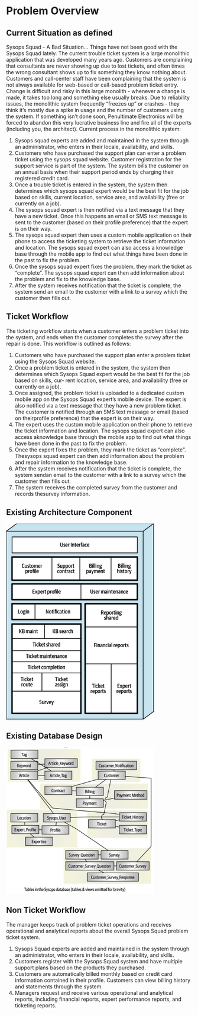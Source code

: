 # Problem Overview

## Current Situation as defined

Sysops Squad - A Bad Situation…
Things have not been good with the Sysops Squad lately. The current trouble ticket system is a large monolithic application that was developed many years
ago. Customers are complaining that consultants are never showing up due to lost tickets, and often times the wrong consultant shows up to fix something
they know nothing about. Customers and call-center staff have been complaining that the system is not always available for web-based or call-based problem
ticket entry. Change is difficult and risky in this large monolith - whenever a change is made, it takes too long and something else usually breaks. Due to
reliability issues, the monolithic system frequently “freezes up” or crashes - they think it’s mostly due a spike in usage and the number of customers using the
system. If something isn’t done soon, Penultimate Electronics will be forced to abandon this very lucrative business line and fire all of the experts (including
you, the architect).
Current process in the monolithic system:
1. Sysops squad experts are added and maintained in the system through an administrator, who enters in their locale, availability, and skills.
2. Customers who have purchased the support plan can enter a problem ticket using the sysops squad website. Customer registration for the support
service is part of the system. The system bills the customer on an annual basis when their support period ends by charging their registered credit card.
3. Once a trouble ticket is entered in the system, the system then determines which sysops squad expert would be the best fit for the job based on skills,
current location, service area, and availability (free or currently on a job).
4. The sysops squad expert is then notified via a text message that they have a new ticket. Once this happens an email or SMS text message is sent to the
customer (based on their profile preference) that the expert is on their way.
5. The sysops squad expert then uses a custom mobile application on their phone to access the ticketing system to retrieve the ticket information and
location. The sysops squad expert can also access a knowledge base through the mobile app to find out what things have been done in the past to fix the
problem.
6. Once the sysops squad expert fixes the problem, they mark the ticket as “complete”. The sysops squad expert can then add information about the
problem and fix to the knowledge base.
7. After the system receives notification that the ticket is complete, the system send an email to the customer with a link to a survey which the customer then
fills out.


## Ticket Workflow
The ticketing workflow starts when a customer enters a problem ticket into the system, and ends when the customer completes the survey after the repair is done. This workflow is outlined as follows:
1. Customers who have purchased the support plan enter a problem ticket using the Sysops Squad website.
2. Once a problem ticket is entered in the system, the system then determines which Sysops Squad expert would be the best fit for the job based on skills, cur‐ rent location, service area, and availability (free or currently on a job).
3. Once assigned, the problem ticket is uploaded to a dedicated custom mobile app on the Sysops Squad expert’s mobile device. The expert is also notified via a text message that they have a new problem ticket. The customer is notified through an SMS text message or email (based on theirprofile preference) that the expert is on their way.
4. The expert uses the custom mobile application on their phone to retrieve the ticket information and location. The sysops squad expert can also access aknowledge base through the mobile app to find out what things have been done in the past to fix the problem.
5. Once the expert fixes the problem, they mark the ticket as “complete”. Thesysops squad expert can then add information about the problem and repair information to the knowledge base.
6. After the system receives notification that the ticket is complete, the system sendan email to the customer with a link to a survey which the customer then fills out.
7. The system receives the completed survey from the customer and records thesurvey information.

## Existing Architecture Component
<img src="../img/existing_components.png" alt="existing_components" width="400"/>

## Existing Database Design
<img src="../img/existing_db.png" alt="existing_db" width="400"/>

## Non Ticket Workflow
The manager keeps track of problem ticket operations and receives operational and analytical reports about the overall Sysops Squad problem ticket system.
1. Sysops Squad experts are added and maintained in the system through an administrator, who enters in their locale, availability, and skills.
2. Customers register with the Sysops Squad system and have multiple support plans based on the products they purchased.
3. Customers are automatically billed monthly based on credit card information contained in their profile. Customers can view billing history and statements through the system.
4. Managers request and receive various operational and analytical reports, including financial reports, expert performance reports, and ticketing reports.
